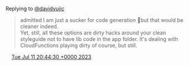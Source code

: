 Replying to [@davidvujic](https://twitter.com/davidvujic/status/1678715463528767488)

> admitted I am just a sucker for code generation 🤤but that would be cleaner indeed\.   
> Yet, still, all these options are dirty hacks around your clean styleguide not to have lib code in the app folder\. It's dealing with CloudFunctions playing dirty of course, but still\.

<img src="../../media/tweet.ico" width="12" /> [Tue Jul 11 20:44:30 +0000 2023](https://twitter.com/DromerDenker/status/1678867885584797698)